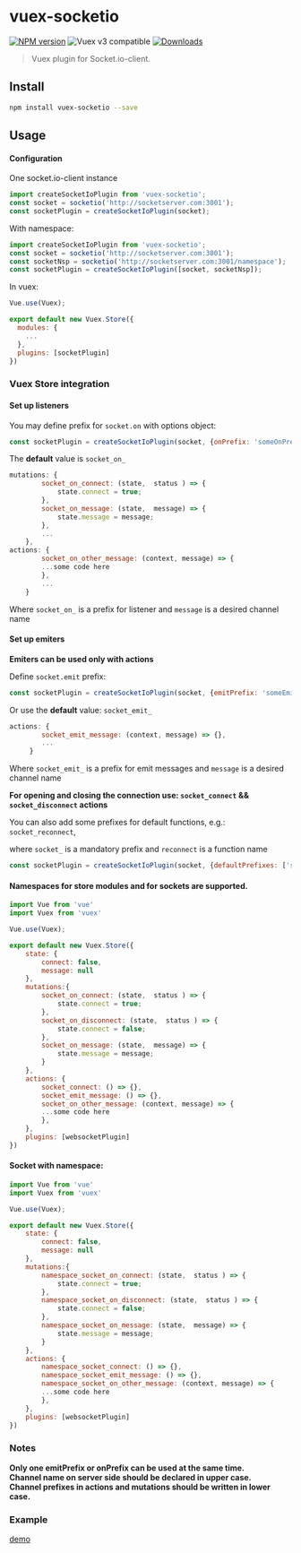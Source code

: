 # vuex-socketio
[![NPM version](https://img.shields.io/npm/v/vuex-socketio.svg)](https://www.npmjs.com/package/vuex-socketio)
![Vuex v3 compatible](https://img.shields.io/badge/Vuex%20v3-compatible-green.svg)
<a href="https://www.npmjs.com/package/vuex-socketio"><img src="https://img.shields.io/npm/dt/vuex-socketio.svg" alt="Downloads"></a>

> Vuex plugin for Socket.io-client.

## Install

``` bash
npm install vuex-socketio --save
```

## Usage
#### Configuration
One socket.io-client instance
``` js
import createSocketIoPlugin from 'vuex-socketio';
const socket = socketio('http://socketserver.com:3001');
const socketPlugin = createSocketIoPlugin(socket);
```

With namespace:
``` js
import createSocketIoPlugin from 'vuex-socketio';
const socket = socketio('http://socketserver.com:3001');
const socketNsp = socketio('http://socketserver.com:3001/namespace');
const socketPlugin = createSocketIoPlugin([socket, socketNsp]);
```

In vuex:
``` js
Vue.use(Vuex);

export default new Vuex.Store({
  modules: {
    ...
  },
  plugins: [socketPlugin]
})
```
### Vuex Store integration
#### Set up listeners
You may define prefix for `socket.on` with options object:
``` js
const socketPlugin = createSocketIoPlugin(socket, {onPrefix: 'someOnPrefix'});
```
The **default** value is `socket_on_`

``` js
mutations: {
        socket_on_connect: (state,  status ) => {
            state.connect = true;
        },
        socket_on_message: (state,  message) => {
            state.message = message;
        },
        ...
    },
actions: {
        socket_on_other_message: (context, message) => {
        ...some code here
        },
        ...
    }
```
Where `socket_on_` is a prefix for listener and `message` is a desired channel name

#### Set up emiters
**Emiters can be used only with actions**

Define `socket.emit` prefix:
``` js
const socketPlugin = createSocketIoPlugin(socket, {emitPrefix: 'someEmitPrefix'});
```
Or use the **default** value: `socket_emit_`

``` js
actions: {
        socket_emit_message: (context, message) => {},
        ...
     }
```
Where `socket_emit_` is a prefix for emit messages and `message` is a desired channel name

**For opening and closing the connection use: `socket_connect` && `socket_disconnect` actions**

You can also add some prefixes for default functions, e.g.: `socket_reconnect`,

where `socket_` is a mandatory prefix and `reconnect` is a function name

``` js
const socketPlugin = createSocketIoPlugin(socket, {defaultPrefixes: ['socket_reconnect']);
```
#### Namespaces for store modules and for sockets are supported.

``` js
import Vue from 'vue'
import Vuex from 'vuex'

Vue.use(Vuex);

export default new Vuex.Store({
    state: {
        connect: false,
        message: null
    },
    mutations:{
        socket_on_connect: (state,  status ) => {
            state.connect = true;
        },
        socket_on_disconnect: (state,  status ) => {
            state.connect = false;
        },
        socket_on_message: (state,  message) => {
            state.message = message;
        }
    },
    actions: {
        socket_connect: () => {},
        socket_emit_message: () => {},
        socket_on_other_message: (context, message) => {
        ...some code here
        },
    },
    plugins: [websocketPlugin]
})
```

#### Socket with namespace:

``` js
import Vue from 'vue'
import Vuex from 'vuex'

Vue.use(Vuex);

export default new Vuex.Store({
    state: {
        connect: false,
        message: null
    },
    mutations:{
        namespace_socket_on_connect: (state,  status ) => {
            state.connect = true;
        },
        namespace_socket_on_disconnect: (state,  status ) => {
            state.connect = false;
        },
        namespace_socket_on_message: (state,  message) => {
            state.message = message;
        }
    },
    actions: {
        namespace_socket_connect: () => {},
        namespace_socket_emit_message: () => {},
        namespace_socket_on_other_message: (context, message) => {
        ...some code here
        },
    },
    plugins: [websocketPlugin]
})
```
### Notes
**Only one emitPrefix or onPrefix can be used at the same time.**<br />
**Channel name on server side should be declared in upper case.**<br />
**Channel prefixes in actions and mutations should be written in lower case.**

### Example
[demo](./demo)
